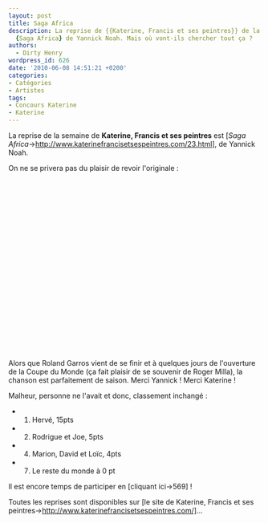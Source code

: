 ```yaml
---
layout: post
title: Saga Africa
description: La reprise de {{Katerine, Francis et ses peintres}} de la semaine est
  {Saga Africa} de Yannick Noah. Mais où vont-ils chercher tout ça ?
authors:
  - Dirty Henry
wordpress_id: 626
date: '2010-06-08 14:51:21 +0200'
categories:
- Catégories
- Artistes
tags:
- Concours Katerine
- Katerine
---
```

La reprise de la semaine de __Katerine, Francis et ses peintres__ est [*Saga Africa*->http://www.katerinefrancisetsespeintres.com/23.html], de Yannick Noah.

On ne se privera pas du plaisir de revoir l'originale :

<p>
<object width="425" height="344"><param name="movie" value="http://www.youtube.com/v/Xi4bI1PLBsI&hl=fr_FR&fs=1&"></param><param name="allowFullScreen" value="true"></param><param name="allowscriptaccess" value="always"></param><embed src="http://www.youtube.com/v/Xi4bI1PLBsI&hl=fr_FR&fs=1&" type="application/x-shockwave-flash" allowscriptaccess="always" allowfullscreen="true" width="425" height="344"></embed></object>
</p>

Alors que Roland Garros vient de se finir et à quelques jours de l'ouverture de la Coupe du Monde (ça fait plaisir de se souvenir de Roger Milla), la chanson est parfaitement de saison. Merci Yannick ! Merci Katerine ! 

Malheur, personne ne l'avait et donc, classement inchangé :
- 1. Hervé, 15pts
- 2. Rodrigue et Joe, 5pts
- 4. Marion, David et Loïc, 4pts
- 7. Le reste du monde à 0 pt

Il est encore temps de participer en [cliquant ici->569] !

Toutes les reprises sont disponibles sur [le site de Katerine, Francis et ses peintres->http://www.katerinefrancisetsespeintres.com/]...
